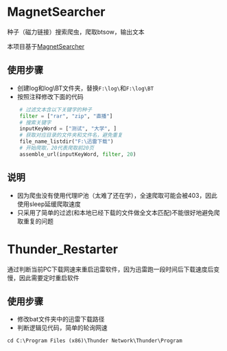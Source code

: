 # MagnetSearcher
种子（磁力链接）搜索爬虫，爬取btsow，输出文本

本项目基于[MagnetSearcher](https://github.com/Wangrong23/MagnetSearcher) 

## 使用步骤
* 创建log和log\BT文件夹，替换`F:\log\`和`F:\log\BT`
* 按照注释修改下面的代码

```python
    # 过滤文本含以下关键字的种子
    filter = ["rar", "zip", "直播"]
    # 搜索关键字
    inputKeyWord = ["测试", "大学", ]
    # 获取对应目录的文件夹和文件名，避免重复
    file_name_listdir("F:\迅雷下载")
    # 开始爬取，20代表爬取前20页
    assemble_url(inputKeyWord, filter, 20)
```

## 说明

*   因为爬虫没有使用代理IP池（太难了还在学），全速爬取可能会被403，因此使用sleep延缓爬取速度
*   只采用了简单的过滤(和本地已经下载的文件做全文本匹配)不能很好地避免爬取重复的问题

# Thunder_Restarter
通过判断当前PC下载网速来重启迅雷软件，因为迅雷跑一段时间后下载速度后变慢，因此需要定时重启软件

## 使用步骤
* 修改bat文件夹中的迅雷下载路径
* 判断逻辑见代码，简单的轮询网速

```
cd C:\Program Files (x86)\Thunder Network\Thunder\Program
```


